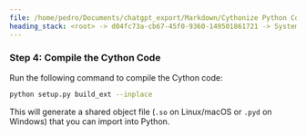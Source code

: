 ```yaml
---
file: /home/pedro/Documents/chatgpt_export/Markdown/Cythonize Python Code_ No bitarray.md
heading_stack: <root> -> d04fc73a-cb67-45f0-9360-149501861721 -> System -> 7a0dbc21-310b-41da-bbf1-c4f90a0faa9d -> System -> aaa23d16-6d99-47c9-bd7c-01144097ce5f -> User -> a88a8d0c-5b5c-4858-ba0a-7b14b7abefd4 -> Assistant -> Notes: -> aaa2501a-fe50-4768-b0c6-ebb08536c259 -> User -> f863d624-425d-4a6f-8ff5-0b56701d1429 -> Assistant -> aaa2e0c2-ec24-4163-ab8b-32f7e3957972 -> User -> 7d198c0c-79df-4b05-8879-9bb7f8b1b35d -> Assistant -> Step 1: Install Cython -> Step 2: Save the Cython Code -> Step 3: Create a `setup.py` File -> Step 4: Compile the Cython Code
---
```

### Step 4: Compile the Cython Code

Run the following command to compile the Cython code:

```bash
python setup.py build_ext --inplace
```

This will generate a shared object file (`.so` on Linux/macOS or `.pyd` on Windows) that you can import into Python.

